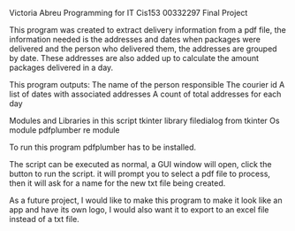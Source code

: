 Victoria Abreu
Programming for IT
Cis153
00332297
Final Project


This program was created to extract delivery information from a pdf file, the information needed is the addresses and dates when packages were delivered and the person who delivered them, the addresses are grouped  by date. These addresses are also added up to calculate the amount packages delivered in a day.

This program outputs: 
The name of the person responsible
The courier id
A list of dates with associated addresses
A count of total addresses for each day

Modules and Libraries in this script
tkinter library
filedialog from tkinter
Os module
pdfplumber
re module


To run this program pdfplumber has to be installed.

The script can be executed as normal, a GUI window will open, click the button to run the script. it will prompt you to select a pdf file to process, then it will ask for a name for the new txt file being created. 

As a future project, I would like to make this program to make it look like an app and have its own logo, I would also want it to export to an excel file instead of a txt file. 
